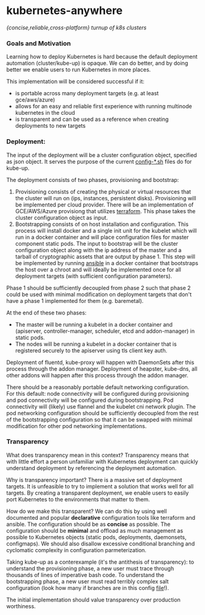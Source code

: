 # kubernetes-anywhere

*{concise,reliable,cross-platform} turnup of k8s clusters*

### Goals and Motivation

Learning how to deploy Kubernetes is hard because the default deployment automation (cluster/kube-up) is opaque. We can do better, and by doing better we enable users to run Kubernetes in more places.

This implementation will be considered successful if it:
* is portable across many deployment targets (e.g. at least gce/aws/azure)
* allows for an easy and reliable first experience with running multinode kubernetes in the cloud
* is transparent and can be used as a reference when creating deployments to new targets

### Deployment:

The input of the deployment will be a cluster configuration object, specified as json object. It serves the purpose of the current [config-*.sh](https://github.com/kubernetes/kubernetes/blob/master/cluster/gce/config-default.sh) files do for kube-up.

The deployment consists of two phases, provisioning and bootstrap:

1. Provisioning consists of creating the physical or virtual resources that the cluster will run on (ips, instances, persistent disks). Provisioning will be implemented per cloud provider. There will be an implementation of GCE/AWS/Azure provisiong that utilizes [terraform](https://www.terraform.io/). This phase takes the cluster configuration object as input.
2. Bootstrapping consists of on host installation and configuration. This process will install docker and a single init unit for the kubelet which will run in a docker container and will place configuration files for master component static pods. The input to bootstrap will be the cluster configuration object along with the ip address of the master and a tarball of cryptographic assets that are output by phase 1. This step will be implemented by running [ansible](http://docs.ansible.com/) in a docker container that bootstraps the host over a chroot and will ideally be implemented once for all deployment targets (with sufficient configuration parameters).

Phase 1 should be sufficiently decoupled from phase 2 such that phase 2 could be used with minimal modification on deployment targets that don't have a phase 1 implemented for them (e.g. baremetal).

At the end of these two phases:
* The master will be running a kubelet in a docker container and (apiserver, controller-manager, scheduler, etcd and addon-manager) in static pods.
* The nodes will be running a kubelet in a docker container that is registered securely to the apiserver using tls client key auth.

Deployment of fluentd, kube-proxy will happen with DaemonSets after this process through the addon manager. Deployment of heapster, kube-dns, all other addons will happen after this process through the addon manager.

There should be a reasonably portable default networking configuration. For this default: node connectivity will be configured during provisioning and pod connectivity will be configured during bootstrapping. Pod connectivity will (likely) use flannel and the kubelet cni network plugin. The pod networking configuration should be sufficiently decoupled from the rest of the bootstrapping configuration so that it can be swapped with minimal modification for other pod networking implementations.

### Transparency

What does transparency mean in this context? Transparency means that with little effort a person unfamiliar with Kubernetes deployment can quickly understand deployment by referencing the deployment automation.

Why is transparency important? There is a massive set of deployment targets. It is unfeasible to try to implement a solution that works well for all targets. By creating a transparent deployment, we enable users to easily port Kubernetes to the environments that matter to them.

How do we make this transparent? We can do this by using well documented and popular **declarative** configuration tools like terraform and ansible. The configuration should be as **concise** as possible. The configuration should be **minimal** and offload as much management as possible to Kubernetes objects (static pods, deployments, daemonsets, configmaps). We should also disallow excessive conditional branching and cyclomatic complexity in configuration parmeterization.

Taking kube-up as a conterexample (it's the antithesis of transparency): to understand the provisioning phase, a new user must trace through thousands of lines of imperative bash code. To understand the bootstrapping phase, a new user must read terribly complex salt configuration (look how many if branches are in this config [file](https://github.com/kubernetes/kubernetes/blob/master/cluster/saltbase/salt/docker/init.sls)!).

The initial implementation should value transparency over production worthiness.
